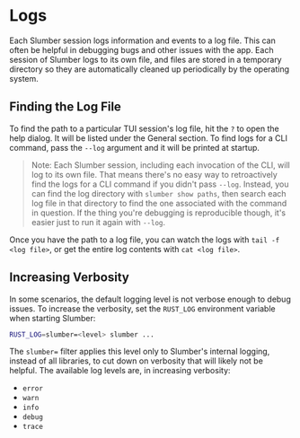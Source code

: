 # Logs

Each Slumber session logs information and events to a log file. This can often be helpful in debugging bugs and other issues with the app. Each session of Slumber logs to its own file, and files are stored in a temporary directory so they are automatically cleaned up periodically by the operating system.

## Finding the Log File

To find the path to a particular TUI session's log file, hit the `?` to open the help dialog. It will be listed under the General section. To find logs for a CLI command, pass the `--log` argument and it will be printed at startup.

> Note: Each Slumber session, including each invocation of the CLI, will log to its own file. That means there's no easy way to retroactively find the logs for a CLI command if you didn't pass `--log`. Instead, you can find the log directory with `slumber show paths`, then search each log file in that directory to find the one associated with the command in question. If the thing you're debugging is reproducible though, it's easier just to run it again with `--log`.

Once you have the path to a log file, you can watch the logs with `tail -f <log file>`, or get the entire log contents with `cat <log file>`.

## Increasing Verbosity

In some scenarios, the default logging level is not verbose enough to debug issues. To increase the verbosity, set the `RUST_LOG` environment variable when starting Slumber:

```sh
RUST_LOG=slumber=<level> slumber ...
```

The `slumber=` filter applies this level only to Slumber's internal logging, instead of all libraries, to cut down on verbosity that will likely not be helpful. The available log levels are, in increasing verbosity:

- `error`
- `warn`
- `info`
- `debug`
- `trace`

